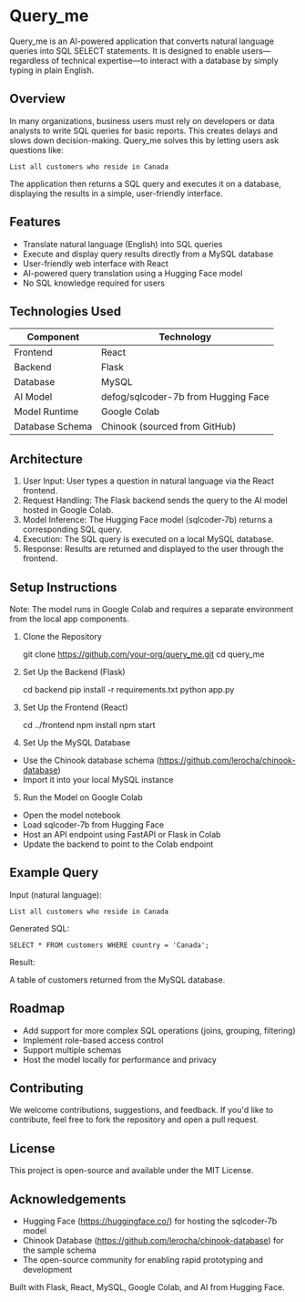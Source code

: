 Query_me
========

Query_me is an AI-powered application that converts natural language queries into SQL SELECT statements.
It is designed to enable users—regardless of technical expertise—to interact with a database by simply typing in plain English.

Overview
--------

In many organizations, business users must rely on developers or data analysts to write SQL queries for basic reports.
This creates delays and slows down decision-making. Query_me solves this by letting users ask questions like:

    List all customers who reside in Canada

The application then returns a SQL query and executes it on a database, displaying the results in a simple, user-friendly interface.

Features
--------

- Translate natural language (English) into SQL queries
- Execute and display query results directly from a MySQL database
- User-friendly web interface with React
- AI-powered query translation using a Hugging Face model
- No SQL knowledge required for users

Technologies Used
-----------------

Component        | Technology
----------------|----------------------------------------
Frontend         | React
Backend          | Flask
Database         | MySQL
AI Model         | defog/sqlcoder-7b from Hugging Face
Model Runtime    | Google Colab
Database Schema  | Chinook (sourced from GitHub)

Architecture
------------

1. User Input: User types a question in natural language via the React frontend.
2. Request Handling: The Flask backend sends the query to the AI model hosted in Google Colab.
3. Model Inference: The Hugging Face model (sqlcoder-7b) returns a corresponding SQL query.
4. Execution: The SQL query is executed on a local MySQL database.
5. Response: Results are returned and displayed to the user through the frontend.

Setup Instructions
------------------

Note: The model runs in Google Colab and requires a separate environment from the local app components.

1. Clone the Repository

    git clone https://github.com/your-org/query_me.git
    cd query_me

2. Set Up the Backend (Flask)

    cd backend
    pip install -r requirements.txt
    python app.py

3. Set Up the Frontend (React)

    cd ../frontend
    npm install
    npm start

4. Set Up the MySQL Database

- Use the Chinook database schema (https://github.com/lerocha/chinook-database)
- Import it into your local MySQL instance

5. Run the Model on Google Colab

- Open the model notebook
- Load sqlcoder-7b from Hugging Face
- Host an API endpoint using FastAPI or Flask in Colab
- Update the backend to point to the Colab endpoint

Example Query
-------------

Input (natural language):

    List all customers who reside in Canada

Generated SQL:

    SELECT * FROM customers WHERE country = 'Canada';

Result:

A table of customers returned from the MySQL database.

Roadmap
-------

- Add support for more complex SQL operations (joins, grouping, filtering)
- Implement role-based access control
- Support multiple schemas
- Host the model locally for performance and privacy

Contributing
------------

We welcome contributions, suggestions, and feedback. If you'd like to contribute, feel free to fork the repository and open a pull request.

License
-------

This project is open-source and available under the MIT License.

Acknowledgements
----------------

- Hugging Face (https://huggingface.co/) for hosting the sqlcoder-7b model
- Chinook Database (https://github.com/lerocha/chinook-database) for the sample schema
- The open-source community for enabling rapid prototyping and development

Built with Flask, React, MySQL, Google Colab, and AI from Hugging Face.
